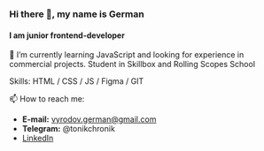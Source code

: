 ### Hi there 👋, my name is German
#### I am junior frontend-developer

🌱 I’m currently learning JavaScript and looking for experience in commercial projects. Student in Skillbox and Rolling Scopes School

Skills: HTML / CSS / JS / Figma / GIT

📫 How to reach me:

- **E-mail:** vyrodov.german@gmail.com
- **Telegram:** @tonikchronik 
- [LinkedIn](https://www.linkedin.com/in/german-vyrodov-a4982b52/)


